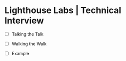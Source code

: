 # Lighthouse Labs | Technical Interview

* [ ] Talking the Talk
* [ ] Walking the Walk
* [ ] Example

